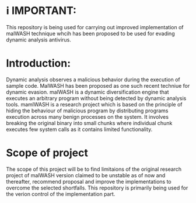 # ℹ️ IMPORTANT: 
This repository is being used for carrying out improved implementation of malWASH technique whcih has been proposed to be used for evading dynamic analysis antivirus.

# Introduction:  
Dynamic analysis observes a malicious behavior during the execution of sample code. MalWASH has been proposed as one such recent techniue for dynamic evasion. 
malWASH is a dynamic diversification engine that executes an arbitrary program without being detected by dynamic analysis tools.
mamlWASH is a research project which is based on the principle of hiding the behaviour of malicious program by distributing programs execution across many benign processes on the system. It involves breaking the original binary into small chunks where individual chunk executes few system calls as it contains limited functionality. 

# Scope of project 
The scope of this project will be to find limitaions of the original research project of malWASH version claimed to be unstable as of now and thereafter, recommend proposal and improve the implementations to overcome the selected shortfalls. This repository is primarily being used for the verion control of the implementation part.

